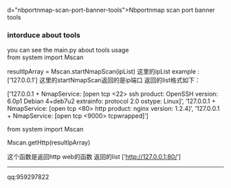 d="nbportnmap-scan-port-banner-tools"><a name="nbportnmap-scan-port-banner-tools" href="#nbportnmap-scan-port-banner-tools"></a>Nbportnmap scan port banner tools</h1>
<h3 id="intorduce-about-tools"><a name="intorduce-about-tools" href="#intorduce-about-tools"></a>intorduce about tools</h3>
<p>you can see the main.py about tools  usage<br>from system import Mscan</p>
<p>resultIpArray = Mscan.startNmapScan(ipList) 这里的ipList example : [‘127.0.0.1’] 这里的startNmapScan返回的是ip端口 返回的list格式如下：</p>
<p>[‘127.0.0.1 + NmapService: [open tcp <22> ssh product: OpenSSH version: 6.0p1 Debian 4+deb7u2 extrainfo: protocol 2.0 ostype: Linux]’, ‘127.0.0.1 + NmapService: [open tcp <80> http product: nginx version: 1.2.4]’, ‘127.0.0.1 + NmapService: [open tcp <9000> tcpwrapped]’]</p>
<p>from system import Mscan</p>
<p>Mscan.getHttp(resultIpArray)</p>
<p>这个函数是返回http web的函数 返回的list [‘<a href="http://127.0.0.1:80/">http://127.0.0.1:80/</a>‘]</p>
<hr class="section">
<p>qq:959297822</p>

